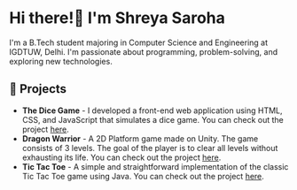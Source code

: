 # Hi there!👋 I'm Shreya Saroha
I'm a B.Tech student majoring in Computer Science and Engineering at IGDTUW, Delhi. I'm passionate about programming, problem-solving, and exploring new technologies.
## 🚀 Projects
* **The Dice Game** - I developed a front-end web application using HTML, CSS, and JavaScript that simulates a dice game. You can check out the project [here](https://github.com/shreyaa26/The_Dice_Game).
* **Dragon Warrior** - A 2D Platform game made on Unity. The game consists of 3 levels. The goal of the player is to clear all levels without exhausting its life. You can check out the project [here](https://github.com/shreyaa26/Dragon-Warrior).
* **Tic Tac Toe** - A simple and straightforward implementation of the classic Tic Tac Toe game using Java. You can check out the project [here](https://github.com/shreyaa26/Tictactoe).

